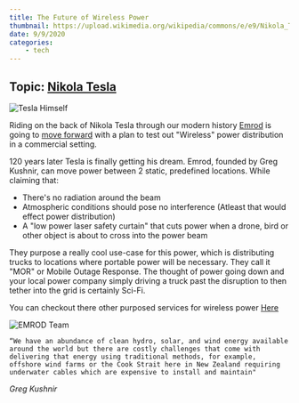 ```yaml
---
title: The Future of Wireless Power
thumbnail: https://upload.wikimedia.org/wikipedia/commons/e/e9/Nikola_Tesla%2C_with_his_equipment_EDIT.jpg
date: 9/9/2020
categories:
    - tech
---
```

## Topic: [Nikola Tesla](https://en.wikipedia.org/wiki/Nikola_Tesla)
![Tesla Himself](https://upload.wikimedia.org/wikipedia/commons/e/e9/Nikola_Tesla%2C_with_his_equipment_EDIT.jpg)

Riding on the back of Nikola Tesla through our modern history [Emrod](https://emrod.energy/) is going to [move forward](https://emrod.energy/press-release-nz-start-up-launches-world-first-long-range-wireless-power-transmission/#:~:text=The%20Emrod%20technology%20works%20by,in%20cooperation%20with%20Callaghan%20Innovation.) with a plan to test out "Wireless" power distribution in a commercial setting.

120 years later Tesla is finally getting his dream.  Emrod, founded by Greg Kushnir, can move power between 2 static, predefined locations.  While claiming that:
* There's no radiation around the beam
* Atmospheric conditions should pose no interference (Atleast that would effect power distribution)
* A "low power laser safety curtain" that cuts power when a drone, bird or other object is about to cross into the power beam

They purpose a really cool use-case for this power, which is distributing trucks to locations where portable power will be necessary.  They call it "MOR" or Mobile Outage Response.  The thought of power going down and your local power company simply driving a truck past the disruption to then tether into the grid is certainly Sci-Fi.

You can checkout there other purposed services for wireless power [Here](https://emrod.energy/products-services/)

![EMROD Team](https://secureservercdn.net/166.62.108.196/u1v.9ad.myftpupload.com/wp-content/uploads/2020/06/team-photo-1-930x620.jpg)

`“We have an abundance of clean hydro, solar, and wind energy available around the world but there are costly challenges that come with delivering that energy using traditional methods, for example, offshore wind farms or the Cook Strait here in New Zealand requiring underwater cables which are expensive to install and maintain"`

_Greg Kushnir_
